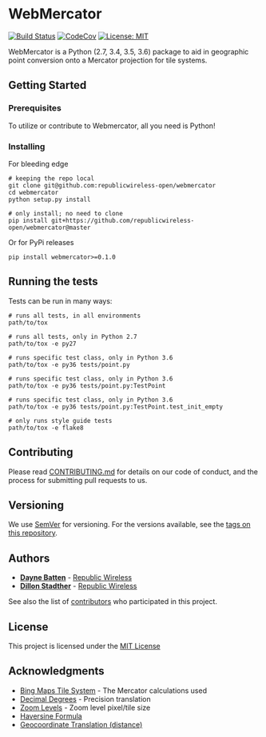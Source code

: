 # WebMercator

[![Build Status](https://travis-ci.org/republicwireless-open/webmercator.svg?branch=master)](https://travis-ci.org/republicwireless-open/webmercator)
[![CodeCov](https://codecov.io/gh/republicwireless-open/webmercator/branch/master/graph/badge.svg)](https://codecov.io/gh/republicwireless-open/webmercator)
[![License: MIT](https://img.shields.io/badge/License-MIT-yellow.svg)](https://opensource.org/licenses/MIT)

WebMercator is a Python (2.7, 3.4, 3.5, 3.6) package to aid in geographic point conversion onto a Mercator projection for tile systems.


## Getting Started

### Prerequisites

To utilize or contribute to Webmercator, all you need is Python!

### Installing

For bleeding edge

```shell
# keeping the repo local
git clone git@github.com:republicwireless-open/webmercator
cd webmercator
python setup.py install

# only install; no need to clone
pip install git+https://github.com/republicwireless-open/webmercator@master
```

Or for PyPi releases

```
pip install webmercator>=0.1.0
```

## Running the tests

Tests can be run in many ways:

```shell
# runs all tests, in all environments
path/to/tox

# runs all tests, only in Python 2.7
path/to/tox -e py27

# runs specific test class, only in Python 3.6
path/to/tox -e py36 tests/point.py

# runs specific test class, only in Python 3.6
path/to/tox -e py36 tests/point.py:TestPoint

# runs specific test class, only in Python 3.6
path/to/tox -e py36 tests/point.py:TestPoint.test_init_empty

# only runs style guide tests
path/to/tox -e flake8
```

## Contributing

Please read [CONTRIBUTING.md](https://github.com/republicwireless-open/webmercator/blob/master/.github/CONTRIBUTING.md) for details on our code of conduct, and the process for submitting pull requests to us.

## Versioning

We use [SemVer](http://semver.org/) for versioning. For the versions available, see the [tags on this repository](https://github.com/republicwireless-open/webmercator/tags).

## Authors

* [**Dayne Batten**](https://github.com/daynebatten) - [Republic Wireless](https://republicwireless.com)
* [**Dillon Stadther**](https://github.com/dlstadther) - [Republic Wireless](https://republicwireless.com)

See also the list of [contributors](https://github.com/republicwireless-open/webmercator/contributors) who participated in this project.

## License

This project is licensed under the [MIT License](LICENSE)

## Acknowledgments

* [Bing Maps Tile System](https://msdn.microsoft.com/en-us/library/bb259689.aspx) - The Mercator calculations used
* [Decimal Degrees](https://en.wikipedia.org/wiki/Decimal_degrees) - Precision translation
* [Zoom Levels](https://wiki.openstreetmap.org/wiki/Zoom_levels) - Zoom level pixel/tile size
* [Haversine Formula](https://en.wikipedia.org/wiki/Haversine_formula)
* [Geocoordinate Translation (distance)](https://www.movable-type.co.uk/scripts/latlong.html)

